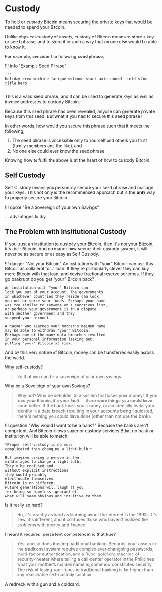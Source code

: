 # Custody

To hold or *custody* Bitcoin means 
 securing the private keys that would be needed
 to spend your Bitcoin.

Unlike physical custody of assets, 
 custody of Bitcoin 
 means to store a key or seed phrase,
 and to store it in such a way that no one else
 would be able to know it.

For example, consider the following seed phrase,

!!! info "Example Seed Phrase"

    ```
    holiday crew machine fatigue welcome start axis cancel field slim rifle hero
    ```

This is a valid seed phrase, 
 and it can be used to generate keys
 as well as invoice addresses to custody Bitcoin.

Because this seed phrase has been revealed,
 anyone can generate private keys from this seed.
 But what if you had to secure this seed phrase?

In other words, how would you secure this phrase 
 such that it meets the following,

1. The seed phrase is accessible only to yourself
 and others you trust (family members and the like), and
1. No one else could ever know the seed phrase

Knowing how to fulfil the above 
 is at the heart of how to custody Bitcoin.

## Self Custody

Self Custody means you personally 
 secure your seed phrase and manage your keys.
 This not only is the recommended approach but
 is the **only** way to properly secure your
 Bitcoin.

!!! quote "Be a Sovereign of your own Savings"

... advantages to diy

## The Problem with Institutional Custody

If you trust an institution to custody your Bitcoin,
 then it's not your Bitcoin, it's their Bitcoin.
 And no matter how secure their custody system,
 it will never be as secure or as easy as Self Custody.

!!! danger "Not your Bitcoin"
    An institution with "your" Bitcoin can
    use this Bitcoin as collateral for a loan.
    If they're particularly clever they can buy
    more Bitcoin with that loan, and devise
    fractional reserve schemes. If they go
    bankrupt do you get "your" Bitcoin back?
    
    An institution with "your" Bitcoin can 
    lock you out of your account. The governments
    in whichever countries they reside can lock
    you out or seize your funds. Perhaps your name
    was too similar to someone on a sanctions list,
    or perhaps your government is in a dispute
    with another government and they 
    suspend your account.

    A hacker who learned your mother's maiden name
    may be able to withdraw "your" Bitcoin. 
    Perhaps one of the many data breaches resulted
    in your personal information leaking out,
    putting "your" Bitcoin at risk.






And by this very nature of Bitcoin, 
 money can be transferred easily across the world.



Why self-custody?

> So that you can be a sovereign of your own savings.


Why be a Sovereign of your own Savings?

> Why not? Why be beholden to a system that loses your money?
> If you lose your Bitcoin, it's your fault -- there were things you could have done better.
> If the bank loses your money, or accidentally leaks your identity in a data breach resulting in your accounts being liquidated, there's nothing you could have done (other than not use the bank).


!!! question "Why would I want to be a bank?"
    Because the banks aren't competent. 
    And Bitcoin allows superior custody services 
    Bthat no bank or institution will be able 
    to match.
    
    *Proper self-custody is no more 
    complicated than changing a light-bulb.*
    
    But imagine asking a person in the 
    middle ages to change a light bulb. 
    They'd be confused and 
    without explicit instructions
    they would probably
    electrocute themselves.
    Bitcoin is no different. 
    Future generations will laugh at you
    for being so hopeless ignorant of
    what will seem obvious and intuitive to them.



Is it really so hard?

> No, it's exactly as hard as learning about the Internet in the 1990s.
> It's new, it's different, and it confuses those who haven't realized the problems with money and finance.


I heard it requires 'persistent competence', is that true?

> Yes, and so does trusting traditional banking.
> Securing your assets in the traditional system requires complex ever-changning passwords, multi-factor authentication, and a Rube-goldberg machine of security-theater where telling a call-center operator in the Philipines what your mother's maiden name is, somehow constitutes security.
> The risk of losing your funds in traditional banking is far higher than any reasonable self-custody solution.

A redneck with a gun and a coldcard.
